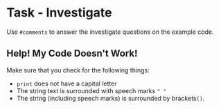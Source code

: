 # Task - Investigate

Use ``#comments`` to answer the investigate questions on the example code.

## Help! My Code Doesn't Work!

Make sure that you check for the following things:

- ``print`` does not have a capital letter
- The string text is surrounded with speech marks ``" "``
- The string (including speech marks) is surrounded by brackets``()``.